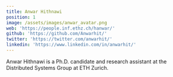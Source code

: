 ```yaml
---
title: Anwar Hithnawi
position: 1
image: /assets/images/anwar_avatar.png
web: 'https://people.inf.ethz.ch/hanwar/'
github: 'https://github.com/Anwarhit/'
twitter: 'https://twitter.com/anwarhit/'
linkedin: 'https://www.linkedin.com/in/anwarhit/'
---
```


Anwar Hithnawi is a Ph.D. candidate and research assistant at the Distributed Systems Group at ETH Zurich.